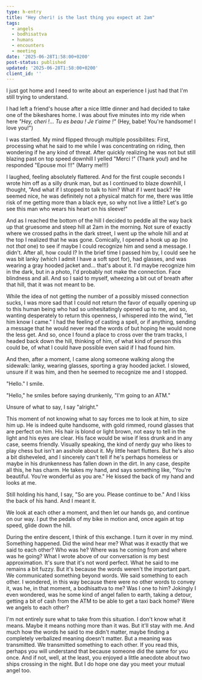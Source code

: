 ```yaml
---
type: h-entry
title: "Hey cheri! is the last thing you expect at 2am"
tags:
  - angels
  - bodhisattva 
  - humans
  - encounters
  - meeting
date: '2025-06-28T1:58:00+0200'
post-status: published
updated: '2025-06-28T1:58:00+0200'
client_id: ''
---
```

I just got home and I need to write about an experience I just had that I'm still trying to understand.

I had left a friend's house after a nice little dinner and had decided to take one of the bikeshares home. I was about five minutes into my ride when here *"Hey, cheri !... Tu es beau ! Je t'aime !"* (Hey, babe! You're handsome! I love you!")

I was startled. My mind flipped through multiple possibilites: First, processing what he said to me while I was concentrating on riding, then wondering if he any kind of threat. After quickly realizing he was not but still blazing past on top speed downhill I yelled "Merci !" (Thank you!) and he responded "Epouse moi !!!" (Marry me!!!)

I laughed, feeling absolutely flattered. And for the first couple seconds I wrote him off as a silly drunk man, but as I continued to blaze downhill, I thought, "And what if I stopped to talk to him? What if I went back? He seemed nice, he was definitely not a physical match for me, there was little risk of me getting more than a black eye, so why not live a little? Let's go see this man who wears his heart on his sleeve!"

And as I reached the bottom of the hill I decided to peddle all the way back up that gruesome and steep hill at 2am in the morning. Not sure of exactly where we crossed paths in the dark street, I went up the whole hill and at the top I realized that he was gone. Comically, I opened a hook up ap (no not *that* one) to see if maybe I could recognize him and send a message. I didn't. After all, how could I? In the brief time I passed him by, I could see he was bit lanky (which I admit I have a soft spot for), had glasses, and was wearing a gray hooded jacket and... that's about it. I'd maybe recognize him in the dark, but in a photo, I'd probably not make the connection. Face blindness and all. And so I said to myself, wheezing a bit out of breath after that hill, that it was not meant to be.

While the idea of not getting the number of a possibly missed connection sucks, I was more sad that I could not return the favor of equally opening up to this human being who had so unhesitatingly opened up to me, and so, wanting desperately to return this openness, I whispered into the wind, "let him know I came." I had the feeling of casting a spell, or if anything, sending a message that he would never read the words of but hoping he would none the less get. And so, once I found a place to cross over the tram tracks, I headed back down the hill, thinking of him, of what kind of person this could be, of what I could have possible even said if I had found him.

And then, after a moment, I came along someone walking along the sidewalk: lanky, wearing glasses, sporting a gray hooded jacket. I slowed, unsure if it was him, and then he seemed to recognize me and I stopped. 

"Hello." I smile.

"Hello," he smiles before saying drunkenly, "I'm going to an ATM."

Unsure of what to say, I say "alright." 

This moment of not knowing what to say forces me to look at him, to size him up. He is indeed quite handsome, with gold rimmed, round glasses that are perfect on him. His hair is blond or light brown, not easy to tell in the light and his eyes are clear. His face would be wise if less drunk and in any case, seems friendly. Visually speaking, the kind of nerdy guy who likes to play chess but isn't an asshole about it. My little heart flutters. But he's also a bit disheveled, and I sincerely can't tell if he's perhaps homeless or maybe in his drunkenness has fallen down in the dirt. In any case, despite all this, he has charm. He takes my hand, and says something like, "You're beautiful. You're wonderful as you are." He kissed the back of my hand and looks at me.

Still holding his hand, I say, "So are you. Please continue to be." And I kiss the back of his hand. And I meant it.

We look at each other a moment, and then let our hands go, and continue on our way. I put the pedals of my bike in motion and, once again at top speed, glide down the hill.

During the entire descent, I think of this exchange. I turn it over in my mind. Something happened. Did the wind hear me? What was it exactly that we said to each other? Who was he? Where was he coming from and where was he going? What I wrote above of our conversation is my best approximation. It's sure that it's not word perfect. What he said to me remains a bit fuzzy. But it's because the words weren't the important part. We communicated something beyond words. We said something to each other. I wondered, in this way because there were no other words to convey it, was he, in that moment, a bodhisattva to me? Was I one to him? Jokingly I even wondered, was he some kind of angel fallen to earth, taking a detour, getting a bit of cash from the ATM to be able to get a taxi back home? Were we angels to each other?

I'm not entirely sure what to take from this situation. I don't know what it means. Maybe it means nothing more than it was. But it'll stay with me. And much how the words he said to me didn't matter, maybe finding a completely verbalized meaning doesn't matter. But a meaning was transmitted. We transmitted something to each other. If you read this, perhaps you will understand that because someone did the same for you once. And if not, well, at the least, you enjoyed a little anecdote about two ships crossing in the night. But I do hope one day you meet your mutual angel too.